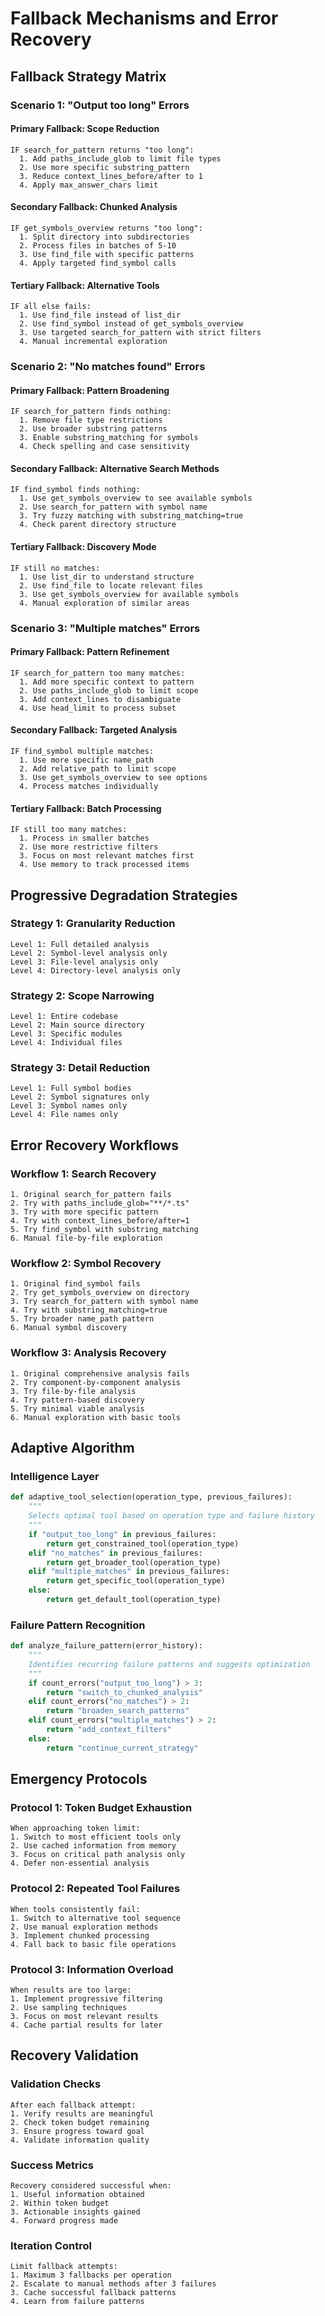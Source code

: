 # Fallback Mechanisms and Error Recovery

## Fallback Strategy Matrix

### Scenario 1: "Output too long" Errors

#### Primary Fallback: Scope Reduction
```
IF search_for_pattern returns "too long":
  1. Add paths_include_glob to limit file types
  2. Use more specific substring_pattern
  3. Reduce context_lines_before/after to 1
  4. Apply max_answer_chars limit
```

#### Secondary Fallback: Chunked Analysis
```
IF get_symbols_overview returns "too long":
  1. Split directory into subdirectories
  2. Process files in batches of 5-10
  3. Use find_file with specific patterns
  4. Apply targeted find_symbol calls
```

#### Tertiary Fallback: Alternative Tools
```
IF all else fails:
  1. Use find_file instead of list_dir
  2. Use find_symbol instead of get_symbols_overview
  3. Use targeted search_for_pattern with strict filters
  4. Manual incremental exploration
```

### Scenario 2: "No matches found" Errors

#### Primary Fallback: Pattern Broadening
```
IF search_for_pattern finds nothing:
  1. Remove file type restrictions
  2. Use broader substring patterns
  3. Enable substring_matching for symbols
  4. Check spelling and case sensitivity
```

#### Secondary Fallback: Alternative Search Methods
```
IF find_symbol finds nothing:
  1. Use get_symbols_overview to see available symbols
  2. Use search_for_pattern with symbol name
  3. Try fuzzy matching with substring_matching=true
  4. Check parent directory structure
```

#### Tertiary Fallback: Discovery Mode
```
IF still no matches:
  1. Use list_dir to understand structure
  2. Use find_file to locate relevant files
  3. Use get_symbols_overview for available symbols
  4. Manual exploration of similar areas
```

### Scenario 3: "Multiple matches" Errors

#### Primary Fallback: Pattern Refinement
```
IF search_for_pattern too many matches:
  1. Add more specific context to pattern
  2. Use paths_include_glob to limit scope
  3. Add context_lines to disambiguate
  4. Use head_limit to process subset
```

#### Secondary Fallback: Targeted Analysis
```
IF find_symbol multiple matches:
  1. Use more specific name_path
  2. Add relative_path to limit scope
  3. Use get_symbols_overview to see options
  4. Process matches individually
```

#### Tertiary Fallback: Batch Processing
```
IF still too many matches:
  1. Process in smaller batches
  2. Use more restrictive filters
  3. Focus on most relevant matches first
  4. Use memory to track processed items
```

## Progressive Degradation Strategies

### Strategy 1: Granularity Reduction
```
Level 1: Full detailed analysis
Level 2: Symbol-level analysis only
Level 3: File-level analysis only
Level 4: Directory-level analysis only
```

### Strategy 2: Scope Narrowing
```
Level 1: Entire codebase
Level 2: Main source directory
Level 3: Specific modules
Level 4: Individual files
```

### Strategy 3: Detail Reduction
```
Level 1: Full symbol bodies
Level 2: Symbol signatures only
Level 3: Symbol names only
Level 4: File names only
```

## Error Recovery Workflows

### Workflow 1: Search Recovery
```
1. Original search_for_pattern fails
2. Try with paths_include_glob="**/*.ts"
3. Try with more specific pattern
4. Try with context_lines_before/after=1
5. Try find_symbol with substring_matching
6. Manual file-by-file exploration
```

### Workflow 2: Symbol Recovery
```
1. Original find_symbol fails
2. Try get_symbols_overview on directory
3. Try search_for_pattern with symbol name
4. Try with substring_matching=true
5. Try broader name_path pattern
6. Manual symbol discovery
```

### Workflow 3: Analysis Recovery
```
1. Original comprehensive analysis fails
2. Try component-by-component analysis
3. Try file-by-file analysis
4. Try pattern-based discovery
5. Try minimal viable analysis
6. Manual exploration with basic tools
```

## Adaptive Algorithm

### Intelligence Layer
```python
def adaptive_tool_selection(operation_type, previous_failures):
    """
    Selects optimal tool based on operation type and failure history
    """
    if "output_too_long" in previous_failures:
        return get_constrained_tool(operation_type)
    elif "no_matches" in previous_failures:
        return get_broader_tool(operation_type)
    elif "multiple_matches" in previous_failures:
        return get_specific_tool(operation_type)
    else:
        return get_default_tool(operation_type)
```

### Failure Pattern Recognition
```python
def analyze_failure_pattern(error_history):
    """
    Identifies recurring failure patterns and suggests optimization
    """
    if count_errors("output_too_long") > 3:
        return "switch_to_chunked_analysis"
    elif count_errors("no_matches") > 2:
        return "broaden_search_patterns"
    elif count_errors("multiple_matches") > 2:
        return "add_context_filters"
    else:
        return "continue_current_strategy"
```

## Emergency Protocols

### Protocol 1: Token Budget Exhaustion
```
When approaching token limit:
1. Switch to most efficient tools only
2. Use cached information from memory
3. Focus on critical path analysis only
4. Defer non-essential analysis
```

### Protocol 2: Repeated Tool Failures
```
When tools consistently fail:
1. Switch to alternative tool sequence
2. Use manual exploration methods
3. Implement chunked processing
4. Fall back to basic file operations
```

### Protocol 3: Information Overload
```
When results are too large:
1. Implement progressive filtering
2. Use sampling techniques
3. Focus on most relevant results
4. Cache partial results for later
```

## Recovery Validation

### Validation Checks
```
After each fallback attempt:
1. Verify results are meaningful
2. Check token budget remaining
3. Ensure progress toward goal
4. Validate information quality
```

### Success Metrics
```
Recovery considered successful when:
1. Useful information obtained
2. Within token budget
3. Actionable insights gained
4. Forward progress made
```

### Iteration Control
```
Limit fallback attempts:
1. Maximum 3 fallbacks per operation
2. Escalate to manual methods after 3 failures
3. Cache successful fallback patterns
4. Learn from failure patterns
```
